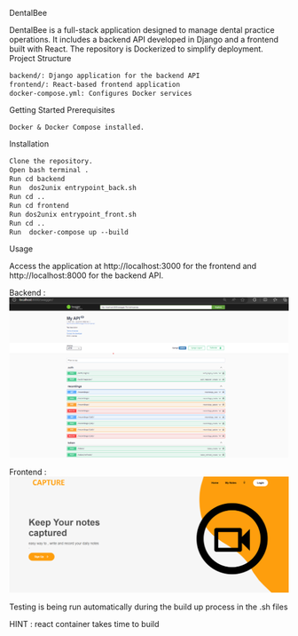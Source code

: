 DentalBee

DentalBee is a full-stack application designed to manage dental practice operations. It includes a backend API developed in Django and a frontend built with React. The repository is Dockerized to simplify deployment.
Project Structure

    backend/: Django application for the backend API
    frontend/: React-based frontend application
    docker-compose.yml: Configures Docker services

Getting Started
Prerequisites

    Docker & Docker Compose installed.

Installation

    Clone the repository.
    Open bash terminal .
    Run cd backend
    Run  dos2unix entrypoint_back.sh
    Run cd ..
    Run cd frontend 
    Run dos2unix entrypoint_front.sh
    Run cd ..
    Run  docker-compose up --build

Usage

Access the application at http://localhost:3000 for the frontend and http://localhost:8000 for the backend API.

Backend : ![alt text](image.png)

Frontend : ![alt text](image-1.png)


Testing is being run automatically during the build up process in the .sh files 


HINT : react container takes time to build 